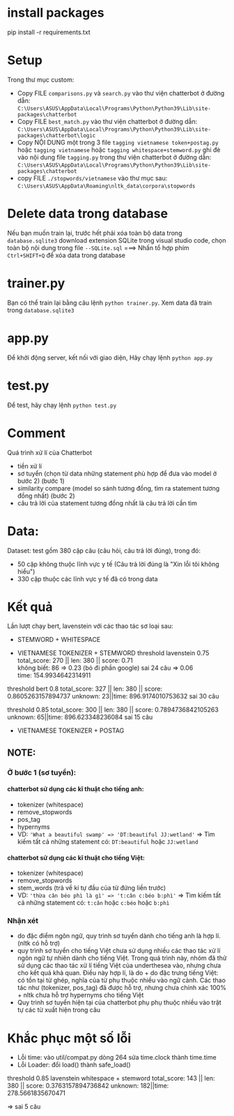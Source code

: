 # install packages
pip install -r requirements.txt
# Setup
Trong thư mục custom:  
- Copy FILE `comparisons.py` và `search.py` vào thư viện chatterbot ở đường dẫn:  
`C:\Users\ASUS\AppData\Local\Programs\Python\Python39\Lib\site-packages\chatterbot`
- Copy FILE `best_match.py` vào thư viện chatterbot ở đường dẫn:  
`C:\Users\ASUS\AppData\Local\Programs\Python\Python39\Lib\site-packages\chatterbot\logic`
- Copy NỘI DUNG một trong 3 file `tagging vietnamese token+postag.py` hoặc `tagging vietnamese` hoặc `tagging whitespace+stemword.py` ghi đè vào nội dung file `tagging.py` trong thư viện chatterbot ở đường dẫn:  
`C:\Users\ASUS\AppData\Local\Programs\Python\Python39\Lib\site-packages\chatterbot`
- copy FILE `./stopwords/vietnamese` vào thư mục sau:  
`C:\Users\ASUS\AppData\Roaming\nltk_data\corpora\stopwords`
# Delete data trong database
Nếu bạn muốn train lại, trước hết phải xóa toàn bộ data trong `database.sqlite3`
download extension SQLite trong visual studio code, chọn toàn bộ nội dung trong file `--SQLite.sql` ===> Nhấn tổ hợp phím `Ctrl+SHIFT+Q` để xóa data trong database

# trainer.py
Bạn có thể train lại bằng câu lệnh `python trainer.py`. Xem data đã train trong `database.sqlite3`
# app.py
Để khởi động server, kết nối với giao diện, Hãy chạy lệnh `python app.py`

# test.py
Để test, hãy chạy lệnh `python test.py`

# Comment
Quá trình xử lí của Chatterbot

- tiền xử lí
- sơ tuyển (chọn từ data những statement phù hợp để đưa vào model ở bước 2) (bước 1)
- similarity compare (model so sánh tương đồng, tìm ra statement tương đồng nhất) (bước 2)
- câu trả lời của statement tương đồng nhất là câu trả lời cần tìm


# Data:
Dataset: test gồm 380 cặp câu (câu hỏi, câu trả lời đúng), trong đó:  
- 50 cặp không thuộc lĩnh vực y tế (Câu trả lời đúng là "Xin lỗi tôi không hiểu")
- 330 cặp thuộc các lĩnh vực y tế đã có trong data


# Kết quả
Lần lượt chạy bert, lavenstein với các thao tác sơ loại sau:
 
- STEMWORD + WHITESPACE

- VIETNAMESE TOKENIZER + STEMWORD
threshold lavenstein 0.75  
total_score: 270 || len: 380 || score: 0.71  
không biết: 86 => 0.23 (bỏ đi phần google)
sai 24 câu => 0.06  
time: 154.9934642314911  

threshold bert 0.8
total_score: 327 || len: 380 || score: 0.8605263157894737 
unknown: 23||time: 896.9174010753632
sai 30 câu

threshold 0.85
total_score: 300 || len: 380 || score: 0.7894736842105263 
unknown: 65||time: 896.623348236084
sai 15 câu
- VIETNAMESE TOKENIZER + POSTAG  



## NOTE: 
### Ở bước 1 (sơ tuyển):
#### chatterbot sử dụng các kĩ thuật cho tiếng anh: 
- tokenizer (whitespace)
- remove_stopwords 
- pos_tag
- hypernyms
- VD: `'What a beautiful swamp' => 'DT:beautiful JJ:wetland'`
=> Tìm kiếm tất cả những statement có: `DT:beautiful` hoặc `JJ:wetland`
#### chatterbot sử dụng các kĩ thuật cho tiếng Việt:
- tokenizer (whitespace)
- remove_stopwords
- stem_words (trả về kí tự đầu của từ đứng liền trước)
- VD: `'thừa cân béo phì là gì' => 't:cân c:béo b:phì'`
=> Tìm kiếm tất cả những statement có: `t:cân` hoặc `c:béo` hoặc `b:phì`
### Nhận xét
- do đặc điểm ngôn ngữ, quy trình sơ tuyển dành cho tiếng anh là hợp lí. (nltk có hỗ trợ)
- quy trình sơ tuyển cho tiếng Việt chưa sử dụng nhiều các thao tác xử lí ngôn ngữ tự nhiên dành cho tiếng Việt. Trong quá trình này, nhóm đã thử sử dụng các thao tác xử lí tiếng Việt của underthesea vào, nhưng chưa cho kết quả khả quan. Điều này hợp lí, là do  + do đặc trưng tiếng Việt: có tồn tại từ ghép, nghĩa của từ phụ thuộc nhiều vào ngữ cảnh. Các thao tác như (tokenizer, pos_tag) đã được hỗ trợ, nhưng chưa chính xác 100%  + nltk chưa hỗ trợ hypernyms cho tiếng Việt
- Quy trình sơ tuyển hiện tại của chatterbot phụ phụ thuộc nhiều vào trật tự các từ xuất hiện trong câu


# Khắc phục một số lỗi
- Lỗi time:
vào util/compat.py dòng 264 sửa time.clock thành time.time
- Lỗi Loader:
đổi load() thành safe_load()





threshold 0.85 lavenstein
whitespace + stemword
total_score: 143 || len: 380 || score: 0.3763157894736842 
unknown: 182||time: 278.5661835670471

=> sai 5 câu
